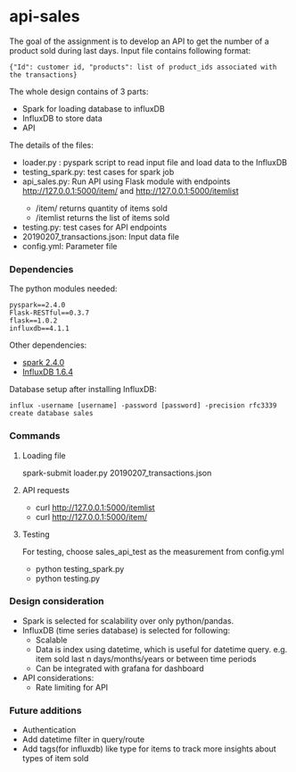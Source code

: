 # api-sales

The goal of the assignment is to develop an API to get the number of a product sold during last days.
Input file contains following format:

```{"Id": customer id, "products": list of product_ids associated with the transactions}``` 
 
 
 The whole design contains of 3 parts:
 * Spark for loading database to influxDB
 * InfluxDB to store data
 * API
 
 The details of the files:
 * loader.py : pyspark script to read input file and load data to the InfluxDB
 * testing_spark.py: test cases for spark job
 * api_sales.py: Run API using Flask module with endpoints http://127.0.0.1:5000/item/<itemID> and http://127.0.0.1:5000/itemlist
    * /item/<itemeID> returns quantity of items sold
    * /itemlist returns the list of items sold
 * testing.py: test cases for API endpoints
 * 20190207_transactions.json: Input data file
 * config.yml: Parameter file
 
 ### Dependencies
 
 The python modules needed:
```
pyspark==2.4.0
Flask-RESTful==0.3.7
flask==1.0.2
influxdb==4.1.1
```  

Other dependencies:

* [spark 2.4.0](https://spark.apache.org/)
* [InfluxDB 1.6.4](https://www.influxdata.com/) 

Database setup after installing InfluxDB:

```
influx -username [username] -password [password] -precision rfc3339
create database sales
```

### Commands
1. Loading file

    spark-submit loader.py 20190207_transactions.json 
2. API requests
    * curl http://127.0.0.1:5000/itemlist
    * curl http://127.0.0.1:5000/item/<itemID>
3. Testing

    For testing, choose sales_api_test as the measurement from config.yml
    * python testing_spark.py
    * python testing.py

 
 
### Design consideration
 
 * Spark is selected for scalability over only python/pandas.
 * InfluxDB (time series database) is selected for following:
    * Scalable
    * Data is index using datetime, which is useful for datetime query. e.g. item sold last n days/months/years 
      or between time periods 
    * Can be integrated with grafana for dashboard
 *  API considerations:
    * Rate limiting for API
 
### Future additions
* Authentication
* Add datetime filter in query/route
* Add tags(for influxdb) like type for items to track more insights about types of item sold 